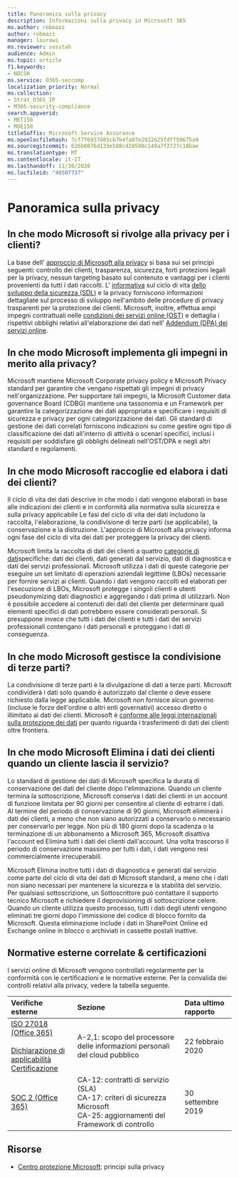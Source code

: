 ```yaml
---
title: Panoramica sulla privacy
description: Informazioni sulla privacy in Microsoft 365
ms.author: robmazz
author: robmazz
manager: laurawi
ms.reviewer: sosstah
audience: Admin
ms.topic: article
f1.keywords:
- NOCSH
ms.service: O365-seccomp
localization_priority: Normal
ms.collection:
- Strat_O365_IP
- M365-security-compliance
search.appverid:
- MET150
- MOE150
titleSuffix: Microsoft Service Assurance
ms.openlocfilehash: 7cf7f6937d85cb7b4fa07e2922d25fdff59675a9
ms.sourcegitcommit: 626b0076d133e588cd28598c149a7f272fc18bae
ms.translationtype: MT
ms.contentlocale: it-IT
ms.lasthandoff: 11/30/2020
ms.locfileid: "49507737"
---
```

# <a name="privacy-overview"></a>Panoramica sulla privacy

## <a name="how-does-microsoft-approach-privacy-for-customers"></a>In che modo Microsoft si rivolge alla privacy per i clienti?

La base dell' [approccio di Microsoft alla privacy](https://privacy.microsoft.com/#whatinformationwecollectmodule) si basa sui sei principi seguenti: controllo dei clienti, trasparenza, sicurezza, forti protezioni legali per la privacy, nessun targeting basato sul contenuto e vantaggi per i clienti provenienti da tutti i dati raccolti. L' [informativa](https://privacy.microsoft.com/privacystatement) sul ciclo di vita [dello sviluppo della sicurezza (SDL)](https://www.microsoft.com/securityengineering/sdl/) e la privacy forniscono informazioni dettagliate sul processo di sviluppo nell'ambito delle procedure di privacy trasparenti per la protezione dei clienti. Microsoft, inoltre, effettua ampi impegni contrattuali nelle [condizioni dei servizi online (OST)](https://www.microsoft.com/licensing/product-licensing/products) e dettaglia i rispettivi obblighi relativi all'elaborazione dei dati nell' [Addendum (DPA) dei servizi online](https://www.microsoftvolumelicensing.com/DocumentSearch.aspx?Mode=3&DocumentTypeId=67).

## <a name="how-does-microsoft-implement-its-privacy-commitments"></a>In che modo Microsoft implementa gli impegni in merito alla privacy?

Microsoft mantiene Microsoft Corporate privacy policy e Microsoft Privacy standard per garantire che vengano rispettati gli impegni di privacy nell'organizzazione. Per supportare tali impegni, la Microsoft Customer data governance Board (CDBG) mantiene una tassonomia e un Framework per garantire la categorizzazione dei dati appropriata e specificare i requisiti di sicurezza e privacy per ogni categorizzazione dei dati. Gli standard di gestione dei dati correlati forniscono indicazioni su come gestire ogni tipo di classificazione dei dati all'interno di attività o scenari specifici, inclusi i requisiti per soddisfare gli obblighi delineati nell'OST/DPA e negli altri standard e regolamenti.

## <a name="how-does-microsoft-collect-and-process-customer-data"></a>In che modo Microsoft raccoglie ed elabora i dati dei clienti?

Il ciclo di vita dei dati descrive in che modo i dati vengono elaborati in base alle indicazioni dei clienti e in conformità alla normativa sulla sicurezza e sulla privacy applicabile Le fasi del ciclo di vita dei dati includono la raccolta, l'elaborazione, la condivisione di terze parti (se applicabile), la conservazione e la distruzione. L'approccio di Microsoft alla privacy informa ogni fase del ciclo di vita dei dati per proteggere la privacy dei clienti.

Microsoft limita la raccolta di dati dei clienti a quattro [categorie di dati](https://www.microsoft.com/trust-center/privacy/customer-data-definitions?rtc=1)specifiche: dati dei clienti, dati generati dal servizio, dati di diagnostica e dati dei servizi professionali. Microsoft utilizza i dati di queste categorie per eseguire un set limitato di operazioni aziendali legittime (LBOs) necessarie per fornire servizi ai clienti. Quando i dati vengono raccolti ed elaborati per l'esecuzione di LBOs, Microsoft protegge i singoli clienti e utenti pseudonymizing dati diagnostici e aggregando i dati prima di utilizzarli. Non è possibile accedere ai contenuti dei dati del cliente per determinare quali elementi specifici di dati potrebbero essere considerati personali. Si presuppone invece che tutti i dati dei clienti e tutti i dati dei servizi professionali contengano i dati personali e proteggano i dati di conseguenza.

## <a name="how-does-microsoft-handle-third-party-sharing"></a>In che modo Microsoft gestisce la condivisione di terze parti?

La condivisione di terze parti è la divulgazione di dati a terze parti. Microsoft condividerà i dati solo quando è autorizzato dal cliente o deve essere richiesto dalla legge applicabile. Microsoft non fornisce alcun governo (incluse le forze dell'ordine o altri enti governativi) accesso diretto o illimitato ai dati dei clienti. Microsoft è [conforme alle leggi internazionali sulla protezione dei dati](https://www.microsoft.com/trust-center/privacy/data-location) per quanto riguarda i trasferimenti di dati dei clienti oltre frontiera.

## <a name="how-does-microsoft-delete-customer-data-when-a-customer-leaves-the-service"></a>In che modo Microsoft Elimina i dati dei clienti quando un cliente lascia il servizio?

Lo standard di gestione dei dati di Microsoft specifica la durata di conservazione dei dati del cliente dopo l'eliminazione. Quando un cliente termina la sottoscrizione, Microsoft conserva i dati dei clienti in un account di funzione limitata per 90 giorni per consentire al cliente di estrarre i dati. Al termine del periodo di conservazione di 90 giorni, Microsoft eliminerà i dati dei clienti, a meno che non siano autorizzati a conservarlo o necessario per conservarlo per legge. Non più di 180 giorni dopo la scadenza o la terminazione di un abbonamento a Microsoft 365, Microsoft disattiva l'account ed Elimina tutti i dati dei clienti dall'account. Una volta trascorso il periodo di conservazione massimo per tutti i dati, i dati vengono resi commercialmente irrecuperabili.

Microsoft Elimina inoltre tutti i dati di diagnostica e generati dal servizio come parte del ciclo di vita dei dati di Microsoft standard, a meno che i dati non siano necessari per mantenere la sicurezza e la stabilità del servizio. Per qualsiasi sottoscrizione, un Sottoscrittore può contattare il supporto tecnico Microsoft e richiedere il deprovisioning di sottoscrizione celere. Quando un cliente utilizza questo processo, tutti i dati degli utenti vengono eliminati tre giorni dopo l'immissione del codice di blocco fornito da Microsoft. Questa eliminazione include i dati in SharePoint Online ed Exchange online in blocco o archiviati in cassette postali inattive.

## <a name="related-external-regulations--certifications"></a>Normative esterne correlate & certificazioni

I servizi online di Microsoft vengono controllati regolarmente per la conformità con le certificazioni e le normative esterne. Per la convalida dei controlli relativi alla privacy, vedere la tabella seguente.

| **Verifiche esterne** | **Sezione** | **Data ultimo rapporto** |
|:--------------------|:------------|:-----------------------|  
| [ISO 27018 (Office 365)](https://servicetrust.microsoft.com/ViewPage/MSComplianceGuideV3?command=Download&downloadType=Document&downloadId=d7864d4f-e053-4cc4-a964-fa526d07c3be&tab=7027ead0-3d6b-11e9-b9e1-290b1eb4cdeb&docTab=7027ead0-3d6b-11e9-b9e1-290b1eb4cdeb_ISO_Reports) <br><br> [Dichiarazione di applicabilità](https://servicetrust.microsoft.com/ViewPage/MSComplianceGuide?command=Download&downloadType=Document&downloadId=8ee1e46b-2ada-4e7b-bb7d-4c55a8cb6fcd&docTab=4ce99610-c9c0-11e7-8c2c-f908a777fa4d_ISO_Reports) <br> [Certificazione](https://servicetrust.microsoft.com/ViewPage/MSComplianceGuideV3?command=Download&downloadType=Document&downloadId=43e89534-f48d-42ea-a7a7-3523ff516036&tab=7027ead0-3d6b-11e9-b9e1-290b1eb4cdeb&docTab=7027ead0-3d6b-11e9-b9e1-290b1eb4cdeb_ISO_Reports) | A-2,1: scopo del processore delle informazioni personali del cloud pubblico | 22 febbraio 2020 |
| [SOC 2 (Office 365)](https://servicetrust.microsoft.com/ViewPage/MSComplianceGuideV3?command=Download&downloadType=Document&downloadId=fa062990-e758-4ddc-ace3-7fb21a301d09&tab=7027ead0-3d6b-11e9-b9e1-290b1eb4cdeb&docTab=7027ead0-3d6b-11e9-b9e1-290b1eb4cdeb_SOC_/_SSAE_16_Rep-11e9-b9e1-290b1eb4cdeb_SOC_/_SSAE_16_Reports) | CA-12: contratti di servizio (SLA) <br> CA-17: criteri di sicurezza Microsoft <br> CA-25: aggiornamenti del Framework di controllo | 30 settembre 2019 |

## <a name="resources"></a>Risorse

- [Centro protezione Microsoft](https://www.microsoft.com/trust-center/privacy): principi sulla privacy
